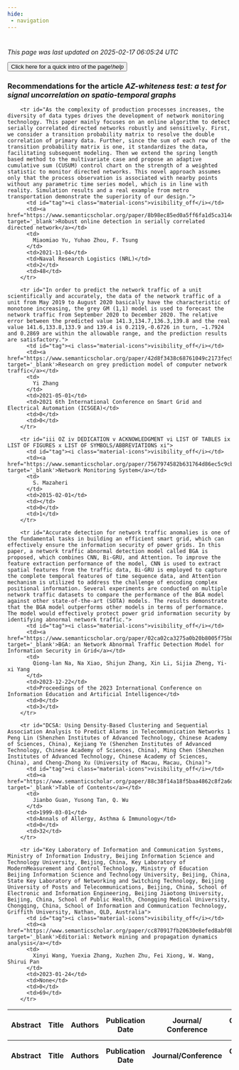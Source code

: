 ```yaml
---
hide:
 - navigation
---
```

<!DOCTYPE html>
#
<html lang="en">
<head>
  <meta charset="utf-8">
</head>

<body>
  <p>
  <i class="footer">This page was last updated on 2025-02-17 06:05:24 UTC</i>
  </p>
  
  <div class="note info" onclick="startIntro()">
    <p>
      <button type="button" class="buttons">
        <div style="display: flex; align-items: center;">
        Click here for a quick intro of the page! <i class="material-icons">help</i>
        </div>
      </button>
    </p>
  </div>

  <p>
  <h3 data-intro='Recommendations for the article'>
    Recommendations for the article <i>AZ-whiteness test: a test for signal uncorrelation on spatio-temporal graphs</i>
  </h3>
  <table id="table1" class="display wrap" style="width:100%">
  <thead>
    <tr>
        <th data-intro='Click to view the abstract (if available)'>Abstract</th>
        <th>Title</th>
        <th>Authors</th>
        <th>Publication Date</th>
        <th>Journal/ Conference</th>
        <th>Citation count</th>
        <th data-intro='Highest h-index among the authors'>Highest h-index</th>
    </tr>
  </thead>
  <tbody>
    
        <tr id="As the complexity of production processes increases, the diversity of data types drives the development of network monitoring technology. This paper mainly focuses on an online algorithm to detect serially correlated directed networks robustly and sensitively. First, we consider a transition probability matrix to resolve the double correlation of primary data. Further, since the sum of each row of the transition probability matrix is one, it standardizes the data, facilitating subsequent modeling. Then we extend the spring length based method to the multivariate case and propose an adaptive cumulative sum (CUSUM) control chart on the strength of a weighted statistic to monitor directed networks. This novel approach assumes only that the process observation is associated with nearby points without any parametric time series model, which is in line with reality. Simulation results and a real example from metro transportation demonstrate the superiority of our design.">
          <td id="tag"><i class="material-icons">visibility_off</i></td>
          <td><a href="https://www.semanticscholar.org/paper/8b98ec85ed0a5ff6fa1d5ca314e55f643a806c7f" target='_blank'>Robust online detection in serially correlated directed network</a></td>
          <td>
            Miaomiao Yu, Yuhao Zhou, F. Tsung
          </td>
          <td>2021-11-04</td>
          <td>Naval Research Logistics (NRL)</td>
          <td>2</td>
          <td>48</td>
        </tr>
    
        <tr id="In order to predict the network traffic of a unit scientifically and accurately, the data of the network traffic of a unit from May 2019 to August 2020 basically have the characteristic of monotone increasing, the grey GM (1,1) model is used to forecast the network traffic from September 2020 to December 2020. The relative error between the predicted value 141.3,134.7,136.3,139.8 and the real value 141.6,133.8,133.9 and 139.4 is 0.2119,-0.6726 in turn, −1.7924 and 0.2869 are within the allowable range, and the prediction results are satisfactory.">
          <td id="tag"><i class="material-icons">visibility_off</i></td>
          <td><a href="https://www.semanticscholar.org/paper/42d8f3438c68761049c2173fec9edaed3fd80643" target='_blank'>Research on grey prediction model of computer network traffic</a></td>
          <td>
            Yi Zhang
          </td>
          <td>2021-05-01</td>
          <td>2021 6th International Conference on Smart Grid and Electrical Automation (ICSGEA)</td>
          <td>0</td>
          <td>0</td>
        </tr>
    
        <tr id="iii OZ iv DEDICATION v ACKNOWLEDGMENT vi LIST OF TABLES ix LIST OF FIGURES x LIST OF SYMBOLS/ABBREVIATIONS xi">
          <td id="tag"><i class="material-icons">visibility_off</i></td>
          <td><a href="https://www.semanticscholar.org/paper/7567974582b631764d86ec5c9cb37be60e1999ca" target='_blank'>Network Monitoring System</a></td>
          <td>
            S. Mazaheri
          </td>
          <td>2015-02-01</td>
          <td></td>
          <td>0</td>
          <td>1</td>
        </tr>
    
        <tr id="Accurate detection for network traffic anomalies is one of the fundamental tasks in building an efficient smart grid, which can effectively ensure the information security of power grids. In this paper, a network traffic abnormal detection model called BGA is proposed, which combines CNN, Bi-GRU, and Attention. To improve the feature extraction performance of the model, CNN is used to extract spatial features from the traffic data, Bi-GRU is employed to capture the complete temporal features of time sequence data, and Attention mechanism is utilized to address the challenge of encoding complex positional information. Several experiments are conducted on multiple network traffic datasets to compare the performance of the BGA model against other state-of-the-art (SOTA) models. The results demonstrate that the BGA model outperforms other models in terms of performance. The model would effectively protect power grid information security by identifying abnormal network traffic.">
          <td id="tag"><i class="material-icons">visibility_off</i></td>
          <td><a href="https://www.semanticscholar.org/paper/02ca02ca3275a0b20b8005f75b855195e203ede4" target='_blank'>BGA: an Network Abnormal Traffic Detection Model for Information Security in Grid</a></td>
          <td>
            Qiong-lan Na, Na Xiao, Shijun Zhang, Xin Li, Sijia Zheng, Yi-xi Yang
          </td>
          <td>2023-12-22</td>
          <td>Proceedings of the 2023 International Conference on Information Education and Artificial Intelligence</td>
          <td>0</td>
          <td>3</td>
        </tr>
    
        <tr id="DCSA: Using Density-Based Clustering and Sequential Association Analysis to Predict Alarms in Telecommunication Networks 1 Peng Lin (Shenzhen Institutes of Advanced Technology, Chinese Academy of Sciences, China), Kejiang Ye (Shenzhen Institutes of Advanced Technology, Chinese Academy of Sciences, China), Ming Chen (Shenzhen Institutes of Advanced Technology, Chinese Academy of Sciences, China), and Cheng-Zhong Xu (University of Macau, Macau, China)">
          <td id="tag"><i class="material-icons">visibility_off</i></td>
          <td><a href="https://www.semanticscholar.org/paper/88c38f14a18f5baa4862c8f2a6d178ba2dc24254" target='_blank'>Table of Contents</a></td>
          <td>
            Jianbo Guan, Yusong Tan, Q. Wu
          </td>
          <td>1999-03-01</td>
          <td>Annals of Allergy, Asthma & Immunology</td>
          <td>0</td>
          <td>32</td>
        </tr>
    
        <tr id="Key Laboratory of Information and Communication Systems, Ministry of Information Industry, Beijing Information Science and Technology University, Beijing, China, Key Laboratory of ModernMeasurement and Control Technology, Ministry of Education Beijing Information Science and Technology University, Beijing, China, State Key Laboratory of Networking and Switching Technology, Beijing University of Posts and Telecommunications, Beijing, China, School of Electronic and Information Engineering, Beijing Jiaotong University, Beijing, China, School of Public Health, Chongqing Medical University, Chongqing, China, School of Information and Communication Technology, Griffith University, Nathan, QLD, Australia">
          <td id="tag"><i class="material-icons">visibility_off</i></td>
          <td><a href="https://www.semanticscholar.org/paper/cc870917fb20630e8efed8abf0bb7a852682e896" target='_blank'>Editorial: Network mining and propagation dynamics analysis</a></td>
          <td>
            Xinyi Wang, Yuexia Zhang, Xuzhen Zhu, Fei Xiong, W. Wang, Shirui Pan
          </td>
          <td>2023-01-24</td>
          <td>None</td>
          <td>0</td>
          <td>69</td>
        </tr>
    
  </tbody>
  <tfoot>
    <tr>
        <th>Abstract</th>
        <th>Title</th>
        <th>Authors</th>
        <th>Publication Date</th>
        <th>Journal/Conference</th>
        <th>Citation count</th>
        <th>Highest h-index</th>
    </tr>
  </tfoot>
  </table>
  </p>

</body>

<script>
var dataTableOptions = {
        initComplete: function () {
        this.api()
            .columns()
            .every(function () {
                let column = this;
 
                // Create select element
                let select = document.createElement('select');
                select.add(new Option(''));
                column.footer().replaceChildren(select);
 
                // Apply listener for user change in value
                select.addEventListener('change', function () {
                    column
                        .search(select.value, {exact: true})
                        .draw();
                });

                // keep the width of the select element same as the column
                select.style.width = '100%';
 
                // Add list of options
                column
                    .data()
                    .unique()
                    .sort()
                    .each(function (d, j) {
                        select.add(new Option(d));
                    });
            });
    },
    scrollX: false,
    scrollCollapse: true,
    paging: true,
    fixedColumns: true,
    columnDefs: [
        {"className": "dt-center", "targets": "_all"},
        // set width for both columns 0 and 1 as 25%
        { width: '5%', targets: 0 },
        { width: '25%', targets: 1 },
        { width: '20%', targets: 2 },
        { width: '10%', targets: 3 },
        { width: '20%', targets: 4 }

      ],
    pageLength: 10,
    layout: {
        topStart: {
            buttons: ['copy', 'csv', 'excel', 'pdf', 'print']
        }
    }
  }
  new DataTable('#table1', dataTableOptions);
  
  var table = $('#table1').DataTable();
  $('#table1 tbody').on('click', 'td:first-child', function () {
    var tr = $(this).closest('tr');
    var row = table.row( tr );

    var rowId = tr.attr('id');
    // alert(rowId);

    if (row.child.isShown()) {
      // This row is already open - close it.
      row.child.hide();
      tr.removeClass('shown');
      tr.find('td:first-child').html('<i class="material-icons">visibility_off</i>');
    } else {
      // Open row.
      // row.child('foo').show();
      var content = '<div class="child-row-content"><strong>Abstract:</strong> ' + rowId + '</div>';
      row.child(content).show();
      tr.addClass('shown');
      tr.find('td:first-child').html('<i class="material-icons">visibility</i>');
    }
  });
</script>
<style>
  .child-row-content {
    text-align: justify;
    text-justify: inter-word;
    word-wrap: break-word; /* Ensure long words are broken */
    white-space: normal; /* Ensure text wraps to the next line */
    max-width: 100%; /* Ensure content does not exceed the table width */
    padding: 10px; /* Optional: add some padding for better readability */
    /* font size */
    font-size: small;
  }
</style>
</html>